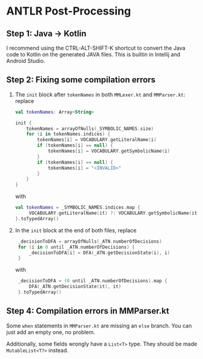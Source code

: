 # ANTLR Post-Processing

## Step 1: Java -> Kotlin
I recommend using the CTRL-ALT-SHIFT-K shortcut to convert the Java code to Kotlin on the generated JAVA files.
This is builtin in Intellij and Android Studio.

## Step 2: Fixing some compilation errors
1. The `init` block after `tokenNames` in both `MMLexer.kt` and `MMParser.kt`: replace
   ```kt
   val tokenNames: Array<String>

   init {
       tokenNames = arrayOfNulls(_SYMBOLIC_NAMES.size)
       for (i in tokenNames.indices) {
           tokenNames[i] = VOCABULARY.getLiteralName(i)
           if (tokenNames[i] == null) {
               tokenNames[i] = VOCABULARY.getSymbolicName(i)
           }
           if (tokenNames[i] == null) {
               tokenNames[i] = "<INVALID>"
           }
       }
   }
   ```
   with
   ```kt
   val tokenNames = _SYMBOLIC_NAMES.indices.map {
        VOCABULARY.getLiteralName(it) ?: VOCABULARY.getSymbolicName(it) ?: "<INVALID>"
   }.toTypedArray()
   ```
   
2. In the `init` block at the end of both files, replace
   ```kt
    _decisionToDFA = arrayOfNulls(_ATN.numberOfDecisions)
    for (i in 0 until _ATN.numberOfDecisions) {
        _decisionToDFA[i] = DFA(_ATN.getDecisionState(i), i)
    }
   ```
   with
   ```kt
    _decisionToDFA = (0 until _ATN.numberOfDecisions).map {
        DFA(_ATN.getDecisionState(it), it)
    }.toTypedArray()
   ```

## Step 4: Compilation errors in MMParser.kt
Some `when` statements in `MMParser.kt` are missing an `else` branch.
You can just add an empty one, no problem.

Additionally, some fields wrongly have a `List<T>` type. 
They should be made `MutableList<T?>` instead.